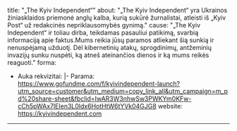title: "„The Kyiv Independent“"
about: "„The Kyiv Independent“ yra Ukrainos žiniasklaidos priemonė anglų kalba, kurią sukūrė žurnalistai, atleisti iš „Kyiv Post“ už redakcinės nepriklausomybės gynimą."
cause: "„The Kyiv Independent“ ir toliau dirba, teikdamas pasauliui patikimą, svarbią informaciją apie faktus.Mums reikia jūsų paramos atliekant šią sunkią ir nenuspėjamą užduotį. Dėl kibernetinių atakų, sprogdinimų, antžeminių invazijų sunku nuspėti, ką atneš ateinančios dienos ir ką mums reikės reaguoti."
forma:
- Auka
rekvizitai: |-
  Parama: https://www.gofundme.com/f/kyivindependent-launch?utm_source=customer&utm_medium=copy_link_all&utm_campaign=m_pd%20share-sheet&fbclid=IwAR3W3nhwSw3PWKYm0KFw-cCh5pWAx7lEIen3L0ldx6HotHtW6tYVk04GJG8
website: https://kyivindependent.com

---
